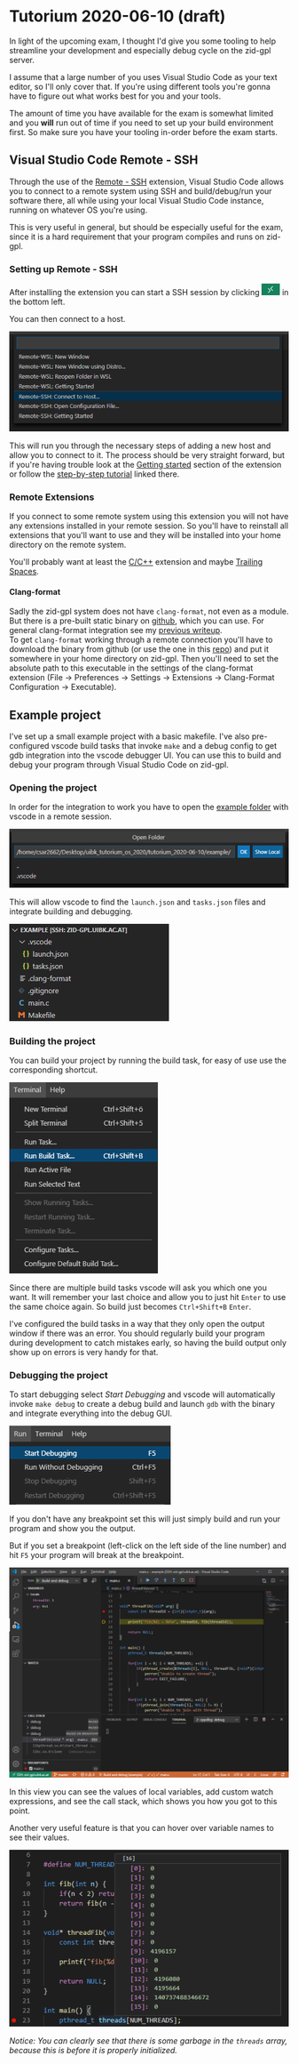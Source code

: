 # Tutorium 2020-06-10 (draft)

In light of the upcoming exam, I thought I'd give you some tooling to help streamline your development and especially debug cycle on the zid-gpl server.

I assume that a large number of you uses Visual Studio Code as your text editor, so I'll only cover that. If you're using different tools you're gonna have to figure out what works best for you and your tools.

The amount of time you have available for the exam is somewhat limited and you **will** run out of time if you need to set up your build environment first.
So make sure you have your tooling in-order before the exam starts.

## Visual Studio Code Remote - SSH

Through the use of the [Remote - SSH](https://marketplace.visualstudio.com/items?itemName=ms-vscode-remote.remote-ssh) extension, Visual Studio Code allows you to connect to a remote system using SSH and build/debug/run your software there, all while using your local Visual Studio Code instance, running on whatever OS you're using.

This is very useful in general, but should be especially useful for the exam, since it is a hard requirement that your program compiles and runs on zid-gpl.

### Setting up Remote - SSH

After installing the extension you can start a SSH session by clicking ![remote button](images/remote_button.png) in the bottom left.

You can then connect to a host.

![connect to host](images/connect_to_host.png)

This will run you through the necessary steps of adding a new host and allow you to connect to it. The process should be very straight forward, but if you're having trouble look at the [Getting started](https://marketplace.visualstudio.com/items?itemName=ms-vscode-remote.remote-ssh) section of the extension or follow the [step-by-step tutorial](https://aka.ms/vscode-remote/ssh/tutorial) linked there.

### Remote Extensions

If you connect to some remote system using this extension you will not have any extensions installed in your remote session. So you'll have to reinstall all extensions that you'll want to use and they will be installed into your home directory on the remote system.

You'll probably want at least the [C/C++](https://marketplace.visualstudio.com/items?itemName=ms-vscode.cpptools) extension and maybe [Trailing Spaces](https://marketplace.visualstudio.com/items?itemName=shardulm94.trailing-spaces).

#### Clang-format

Sadly the zid-gpl system does not have `clang-format`, not even as a module. But there is a pre-built static binary on [github](https://github.com/muttleyxd/clang-format-static-binaries/releases), which you can use. For general clang-format integration see my [previous writeup](../tutorium_2020-03-30/clang-format/README.md).  
To get `clang-format` working through a remote connection you'll have to download the binary from github (or use the one in this [repo](clang-format-10_linux-amd64)) and put it somewhere in your home directory on zid-gpl. Then you'll need to set the absolute path to this executable in the settings of the clang-format extension (File -> Preferences -> Settings -> Extensions -> Clang-Format Configuration -> Executable).

## Example project

I've set up a small example project with a basic makefile. I've also pre-configured vscode build tasks that invoke `make` and a debug config to get gdb integration into the vscode debugger UI. You can use this to build and debug your program through Visual Studio Code on zid-gpl.

### Opening the project

In order for the integration to work you have to open the [example folder](./example/) with vscode in a remote session.

![open folder](images/open_folder.png)

This will allow vscode to find the `launch.json` and `tasks.json` files and integrate building and debugging.

![example project](images/example_project.png)

### Building the project

You can build your project by running the build task, for easy of use use the corresponding shortcut.

![build task](images/build_task.png)

Since there are multiple build tasks vscode will ask you which one you want. It will remember your last choice and allow you to just hit `Enter` to use the same choice again. So build just becomes `Ctrl+Shift+B` `Enter`.

I've configured the build tasks in a way that they only open the output window if there was an error. You should regularly build your program during development to catch mistakes early, so having the build output only show up on errors is very handy for that.

### Debugging the project

To start debugging select _Start Debugging_ and vscode will automatically invoke `make debug` to create a debug build and launch `gdb` with the binary and integrate everything into the debug GUI.

![start debug](images/start_debug.png)

If you don't have any breakpoint set this will just simply build and run your program and show you the output.

But if you set a breakpoint (left-click on the left side of the line number) and hit `F5` your program will break at the breakpoint.

![debug](images/debug.png)

In this view you can see the values of local variables, add custom watch expressions, and see the call stack, which shows you how you got to this point.

Another very useful feature is that you can hover over variable names to see their values.

![hover](images/hover.png)

_Notice: You can clearly see that there is some garbage in the `threads` array, because this is before it is properly initialized._
